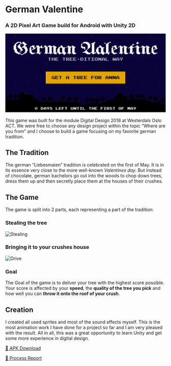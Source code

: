 # German Valentine
### A 2D Pixel Art Game build for Android with Unity 2D 

![Menu](https://github.com/Fasust/GermanValentine/blob/master/screens/menu.PNG)

This game was built for the module Digital Design 2018 at Westerdals Oslo ACT.
We were free to choose any design project within the topic “Where are you from” and I choose to build a game focusing on my favorite german tradition.

## The Tradition
The german “Liebesmaien” tradition is celebrated on the first of May. It is in its essence very close to the more well-known _Valentines day_. But instead of chocolate, german bachelors go out into the woods to chop down trees, dress them up and then secretly place them at the houses of their crushes. 

## The Game
The game is split into 2 parts, each representing a part of the tradition:

### Stealing the tree
![Stealing](https://github.com/Fasust/GermanValentine/blob/master/screens/chop.gif)

### Bringing it to your crushes house
![Drive](https://github.com/Fasust/GermanValentine/blob/master/screens/drive.gif)

### Goal
The Goal of the game is to deliver your tree with the highest score possible. Your score is affected by your **speed**, the **quality of the tree you pick** and how well you can **throw it onto the roof of your crush**.

## Creation
I created all used sprites and most of the sound effects myself. This is the most animation work I have done for a project so far and I am very pleased with the result. 
All in all, this was a great opportunity to learn Unity and get some more experience in digital design.

<a href="https://github.com/Fasust/GermanValentine/releases/">📲 APK Download</a>

<a href="https://github.com/Fasust/GermanValentine/blob/master/German%20Valentine%20-%20Process%20Report.pdf">📄 Process Report</a>
